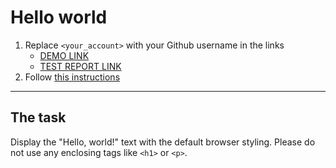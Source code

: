 # Hello world
1. Replace `<your_account>` with your Github username in the links
    - [DEMO LINK](https://vitaliy-buchinchik.github.io/layout_hello-world/) <br>
    - [TEST REPORT LINK](https://vitaliy-buchinchik.github.io/layout_hello-world/report/html_report/)
2. Follow [this instructions](https://mate-academy.github.io/layout_task-guideline/)
___

## The task 
Display the "Hello, world!" text with the default browser styling. Please do not 
use any enclosing tags like `<h1>` or `<p>`.
